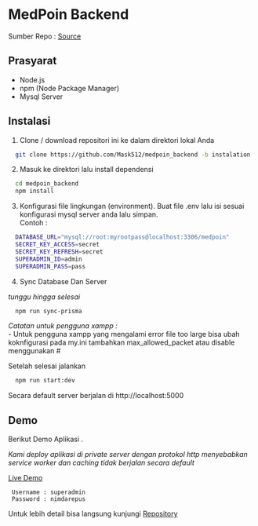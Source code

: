 
# MedPoin Backend 

Sumber Repo : [Source](https://github.com/BAMBAROO/med_poin_backend)

## Prasyarat

- Node.js
- npm (Node Package Manager)
- Mysql Server


## Instalasi

1. Clone / download repositori ini ke dalam direktori lokal Anda

```bash
  git clone https://github.com/Mask512/medpoin_backend -b instalation
```

2. Masuk ke direktori lalu install dependensi

```bash
  cd medpoin_backend
  npm install
```

3. Konfigurasi file lingkungan (environment).
  Buat file .env lalu isi sesuai konfigurasi mysql server anda lalu simpan.  
  Contoh :

```bash
  DATABASE_URL="mysql://root:myrootpass@localhost:3306/medpoin"
  SECRET_KEY_ACCESS=secret
  SECRET_KEY_REFRESH=secret
  SUPERADMIN_ID=admin
  SUPERADMIN_PASS=pass
```
4. Sync Database Dan Server

  _tunggu hingga selesai_  
  
```bash
  npm run sync-prisma
```

_Catatan untuk pengguna xampp :_  
    - Untuk pengguna xampp yang mengalami error file too large bisa ubah koknfigurasi pada my.ini tambahkan max_allowed_packet atau disable menggunakan #    
  
Setelah selesai jalankan 

```bash
  npm run start:dev
```

Secara default server berjalan di http://localhost:5000  

## Demo

Berikut Demo Aplikasi .

_Kami deploy aplikasi di private server dengan protokol http menyebabkan service worker dan caching tidak berjalan secara default_

[Live Demo](http://medpoin.sytes.net/)

```
 Username : superadmin
 Password : nimdarepus
 ```


Untuk lebih detail bisa langsung kunjungi [Repository](https://github.com/BAMBAROO/med_poin_backend)
